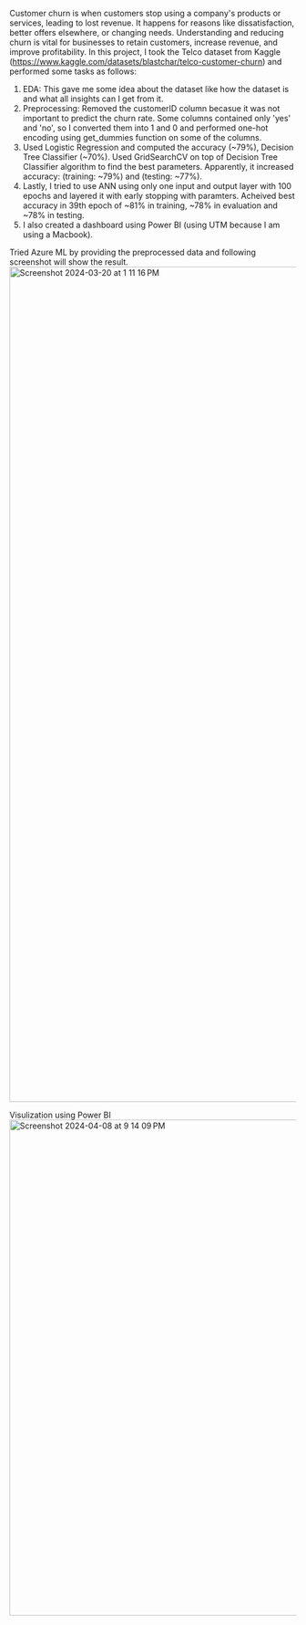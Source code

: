 Customer churn is when customers stop using a company's products or services, leading to lost revenue. It happens for reasons like dissatisfaction, better offers elsewhere, or changing needs. Understanding and reducing churn is vital for businesses to retain customers, increase revenue, and improve profitability.
In this project, I took the Telco dataset from Kaggle (https://www.kaggle.com/datasets/blastchar/telco-customer-churn) and performed some tasks as follows:
1. EDA: This gave me some idea about the dataset like how the dataset is and what all insights can I get from it.
2. Preprocessing: Removed the customerID column becasue it was not important to predict the churn rate. Some columns contained only 'yes' and 'no', so I converted them into 1 and 0 and performed one-hot encoding using get_dummies function on some of the columns.
3. Used Logistic Regression and computed the accuracy (~79%), Decision Tree Classifier (~70%). Used GridSearchCV on top of Decision Tree Classifier algorithm to find the best parameters. Apparently, it increased accuracy: (training: ~79%) and (testing: ~77%).
4. Lastly, I tried to use ANN using only one input and output layer with 100 epochs and layered it with early stopping with paramters. Acheived best accuracy in 39th epoch of ~81% in training, ~78% in evaluation and ~78% in testing.
5. I also created a dashboard using Power BI (using UTM because I am using a Macbook).


Tried Azure ML by providing the preprocessed data and following screenshot will show the result.
<img width="1464" alt="Screenshot 2024-03-20 at 1 11 16 PM" src="https://github.com/Jaggi0504/Telco-Customer-Churn/assets/44519331/b10ee7ca-4e06-4c33-b2db-a4a833fd95fc">

Visulization using Power BI
<img width="869" alt="Screenshot 2024-04-08 at 9 14 09 PM" src="https://github.com/Jaggi0504/Telco-Customer-Churn/assets/44519331/7c20c36d-e794-4110-ac31-25a6b9dc905d">
